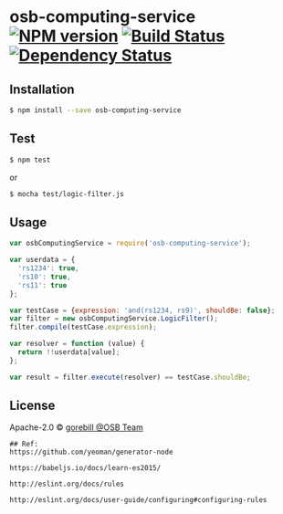 # osb-computing-service [![NPM version][npm-image]][npm-url] [![Build Status][travis-image]][travis-url] [![Dependency Status][daviddm-image]][daviddm-url]
> 

## Installation

```sh
$ npm install --save osb-computing-service
```

## Test
```sh
$ npm test
```

or

```sh
$ mocha test/logic-filter.js
```

## Usage

```js
var osbComputingService = require('osb-computing-service');

var userdata = {
  'rs1234': true,
  'rs10': true,
  'rs11': true
};

var testCase = {expression: 'and(rs1234, rs9)', shouldBe: false};
var filter = new osbComputingService.LogicFilter();
filter.compile(testCase.expression);

var resolver = function (value) {
  return !!userdata[value];
};

var result = filter.execute(resolver) == testCase.shouldBe;

```
## License

Apache-2.0 © [gorebill @OSB Team]()


[npm-image]: https://badge.fury.io/js/osb-computing-service.svg
[npm-url]: https://npmjs.org/package/osb-computing-service
[travis-image]: https://travis-ci.org/gorebill@163.com/osb-computing-service.svg?branch=master
[travis-url]: https://travis-ci.org/gorebill@163.com/osb-computing-service
[daviddm-image]: https://david-dm.org/gorebill@163.com/osb-computing-service.svg?theme=shields.io
[daviddm-url]: https://david-dm.org/gorebill@163.com/osb-computing-service




```
## Ref: 
https://github.com/yeoman/generator-node

https://babeljs.io/docs/learn-es2015/

http://eslint.org/docs/rules

http://eslint.org/docs/user-guide/configuring#configuring-rules











